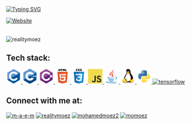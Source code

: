 <p align="left">
<a href="https://git.io/typing-svg"><img src="https://readme-typing-svg.demolab.com?font=Amatic+SC&size=40&letterSpacing=1px&duration=3000&pause=100&color=009292&background=AEC0C200&multiline=true&repeat=false&width=800&height=250&lines=Always+delving%2C+always+learning.+;I+turn+ideas+into+reality+with+code%2C;Fueled+by+curiosity+and+a+drive+for+excellence.;Whether+it%E2%80%99s+low-level+systems%2C+AI%2C+or+web+development.;Let's+build+something+interesting..." alt="Typing SVG" /></a>
    
[![Website](https://img.shields.io/badge/-Porftolio-blue?style=for-the-badge&link=YourWebsiteLink)](https://moez.vercel.app)  
<br>
<!-- GitHub Stats -->
<p><img align="center" src="https://github-readme-streak-stats.herokuapp.com/?user=realitymoez&theme=gotham" alt="realitymoez" /></p>

## Tech stack:  
<a href="https://www.cprogramming.com/" target="_blank" rel="noreferrer"> <img src="https://raw.githubusercontent.com/devicons/devicon/master/icons/c/c-original.svg" alt="c" width="40" height="40"/> </a> 
<a href="https://www.w3schools.com/cpp/" target="_blank" rel="noreferrer"> <img src="https://raw.githubusercontent.com/devicons/devicon/master/icons/cplusplus/cplusplus-original.svg" alt="cplusplus" width="40" height="40"/> </a> 
<a href="https://www.w3schools.com/cs/" target="_blank" rel="noreferrer"> <img src="https://raw.githubusercontent.com/devicons/devicon/master/icons/csharp/csharp-original.svg" alt="csharp" width="40" height="40"/> </a> 
<a href="https://www.w3.org/html/" target="_blank" rel="noreferrer"> <img src="https://raw.githubusercontent.com/devicons/devicon/master/icons/html5/html5-original-wordmark.svg" alt="html5" width="40" height="40"/> </a> 
<a href="https://www.w3schools.com/css/" target="_blank" rel="noreferrer"> <img src="https://raw.githubusercontent.com/devicons/devicon/master/icons/css3/css3-original-wordmark.svg" alt="css3" width="40" height="40"/> </a> 
<a href="https://developer.mozilla.org/en-US/docs/Web/JavaScript" target="_blank" rel="noreferrer"> <img src="https://raw.githubusercontent.com/devicons/devicon/master/icons/javascript/javascript-original.svg" alt="javascript" width="40" height="40"/> </a>
<a href="https://www.java.com" target="_blank" rel="noreferrer"> <img src="https://raw.githubusercontent.com/devicons/devicon/master/icons/java/java-original.svg" alt="java" width="40" height="40"/> </a> 
<a href="https://www.linux.org/" target="_blank" rel="noreferrer"> <img src="https://raw.githubusercontent.com/devicons/devicon/master/icons/linux/linux-original.svg" alt="linux" width="40" height="40"/> </a> <a href="https://www.python.org" target="_blank" rel="noreferrer"> <img src="https://raw.githubusercontent.com/devicons/devicon/master/icons/python/python-original.svg" alt="python" width="40" height="40"/> </a> 
<a href="https://www.tensorflow.org" target="_blank" rel="noreferrer"> <img src="https://www.vectorlogo.zone/logos/tensorflow/tensorflow-icon.svg" alt="tensorflow" width="40" height="40"/> </a>

## Connect with me at:
<p align="left">
<a href="https://linkedin.com/in/m-a-e-m" target="_blank"><img align="center" src="https://raw.githubusercontent.com/rahuldkjain/github-profile-readme-generator/master/src/images/icons/Social/linked-in-alt.svg" alt="m-a-e-m" height="30" width="40" /></a>
<a href="https://codepen.io/realitymoez" target="_blank"><img align="center" src="https://raw.githubusercontent.com/rahuldkjain/github-profile-readme-generator/master/src/images/icons/Social/codepen.svg" alt="realitymoez" height="30" width="40" /></a>
<a href="https://kaggle.com/mohamedmoez2" target="_blank"><img align="center" src="https://raw.githubusercontent.com/rahuldkjain/github-profile-readme-generator/master/src/images/icons/Social/kaggle.svg" alt="mohamedmoez2" height="30" width="40" /></a>
<a href="https://www.leetcode.com/momoez" target="_blank"><img align="center" src="https://raw.githubusercontent.com/rahuldkjain/github-profile-readme-generator/master/src/images/icons/Social/leet-code.svg" alt="momoez" height="30" width="40" /></a>
</p>
<!--
**RealityMoez/realitymoez** is a ✨ _special_ ✨ repository because its `README.md` (this file) appears on your GitHub profile.
<img align="center" src="https://github-readme-stats.vercel.app/api?username=realitymoez&show_icons=true&theme=gotham" alt="realitymoez" />
Here are some ideas to get you started:

- 🔭 I’m currently working on ...
- 🌱 I’m currently learning ...
- 👯 I’m looking to collaborate on ...
- 🤔 I’m looking for help with ...
- 💬 Ask me about ...
- 📫 How to reach me: ...
- 😄 Pronouns: ...
- ⚡ Fun fact: ...
-->
